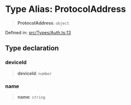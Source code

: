 # Type Alias: ProtocolAddress

> **ProtocolAddress**: `object`

Defined in: [src/Types/Auth.ts:13](https://github.com/Fokusdotid/Baileys/blob/acae94a55f1d32612d8d312d52b001d93f2ac5e2/src/Types/Auth.ts#L13)

## Type declaration

### deviceId

> **deviceId**: `number`

### name

> **name**: `string`
